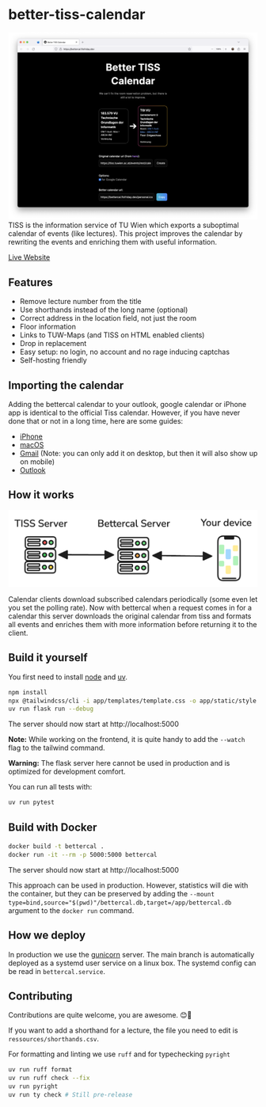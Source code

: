 # better-tiss-calendar

![Screenshot](screenshot.png)
TISS is the information service of TU Wien which exports a suboptimal calendar
of events (like lectures). This project improves the calendar by rewriting the
events and enriching them with useful information.

[Live Website](https://bettercal.flofriday.dev)

## Features

- Remove lecture number from the title
- Use shorthands instead of the long name (optional)
- Correct address in the location field, not just the room
- Floor information
- Links to TUW-Maps (and TISS on HTML enabled clients)
- Drop in replacement
- Easy setup: no login, no account and no rage inducing captchas
- Self-hosting friendly

## Importing the calendar

Adding the bettercal calendar to your outlook, google calendar or iPhone app is
identical to the official Tiss calendar. However, if you have never done that
or not in a long time, here are some guides:

- [iPhone](https://support.apple.com/guide/iphone/set-up-mail-contacts-and-calendar-accounts-ipha0d932e96/ios#:~:text=Go%20to%20Settings%20%3E%20Calendar%20%3E%20Accounts,your%20server%20and%20account%20information.)
- [macOS](https://support.apple.com/guide/calendar/subscribe-to-calendars-icl1022/mac#:~:text=In%20the%20Calendar%20app%20on,an%20account%20for%20the%20subscription.)
- [Gmail](https://support.google.com/calendar/answer/37100?hl=en&co=GENIE.Platform%3DDesktop&oco=1) (Note: you can only add it on desktop, but then it will also show up on mobile)
- [Outlook](https://support.microsoft.com/en-us/office/import-or-subscribe-to-a-calendar-in-outlook-com-or-outlook-on-the-web-cff1429c-5af6-41ec-a5b4-74f2c278e98c)

## How it works

![Architecture Diagramm](architecture.png)

Calendar clients download subscribed calendars periodically (some even let you
set the polling rate). Now with bettercal when a request comes in for a calendar this
server downloads the original calendar from tiss and formats all events and
enriches them with more information before returning it to the client.

## Build it yourself

You first need to install [node](https://nodejs.org/en) and [uv](https://github.com/astral-sh/uv).

```bash
npm install
npx @tailwindcss/cli -i app/templates/template.css -o app/static/style.css
uv run flask run --debug
```

The server should now start at http://localhost:5000

**Note:** While working on the frontend, it is quite handy to add the `--watch`
flag to the tailwind command.

**Warning:** The flask server here cannot be used in production and is optimized
for development comfort.

You can run all tests with:

```bash
uv run pytest
```

## Build with Docker

```bash
docker build -t bettercal .
docker run -it --rm -p 5000:5000 bettercal
```

The server should now start at http://localhost:5000

This approach can be used in production. However, statistics will die with the
container, but they can be preserved by adding the
`--mount type=bind,source="$(pwd)"/bettercal.db,target=/app/bettercal.db` argument to the
`docker run` command.

## How we deploy

In production we use the [gunicorn](https://gunicorn.org/) server.
The main branch is automatically deployed as a systemd user service on a linux
box. The systemd config can be read in `bettercal.service`.

## Contributing

Contributions are quite welcome, you are awesome. 😊🎉

If you want to add a shorthand for a lecture, the file you need to edit is
`ressources/shorthands.csv`.

For formatting and linting we use `ruff` and for typechecking `pyright`

```bash
uv run ruff format
uv run ruff check --fix
uv run pyright
uv run ty check # Still pre-release
```